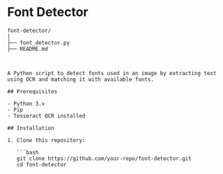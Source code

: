 # Font Detector


```plaintext
font-detector/
│
├── font_detector.py
├── README.md



A Python script to detect fonts used in an image by extracting text using OCR and matching it with available fonts.

## Prerequisites

- Python 3.x
- Pip
- Tesseract OCR installed

## Installation

1. Clone this repository:

   ```bash
   git clone https://github.com/your-repo/font-detector.git
   cd font-detector
